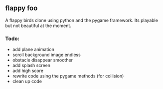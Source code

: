 ## flappy foo

A flappy birds clone using python and the pygame framework. Its playable but not beautiful at the moment. 

### Todo:

* add plane animation                                                                                                                                        
* scroll background image endless                                                                                                                            
* obstacle disappear smoother                                                                                                                                
* add splash screen                                                                                                                                          
* add high score                                                                                                                                             
* rewrite code using the pygame methods (for collision)                                                                                                      
* clean up code   